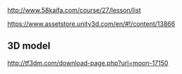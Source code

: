 http://www.58kaifa.com/course/27/lesson/list

https://www.assetstore.unity3d.com/en/#!/content/13866

## 3D model
http://tf3dm.com/download-page.php?url=moon-17150

